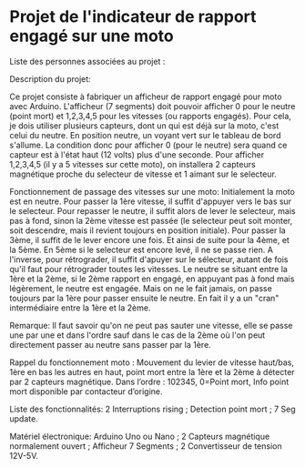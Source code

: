 # Projet de l'indicateur de rapport engagé sur une moto

Liste des personnes associées au projet :

Description du projet:

Ce projet consiste à fabriquer un afficheur de rapport engagé pour moto avec Arduino. L'afficheur (7 segments) doit pouvoir afficher 0 pour le neutre (point mort) et 1,2,3,4,5 pour les vitesses (ou rapports engagés). Pour cela, je dois utiliser plusieurs capteurs, dont un qui est déjà sur la moto, c'est celui du neutre. En position neutre, un voyant vert sur le tableau de bord s'allume. La condition donc pour afficher 0 (pour le neutre) sera quand ce capteur est à l'état haut (12 volts) plus d'une seconde. Pour afficher 1,2,3,4,5 (il y a 5 vitesses sur cette moto), on installera 2 capteurs magnétique proche du selecteur de vitesse et 1 aimant sur le selecteur.

Fonctionnement de passage des vitesses sur une moto: Initialement la moto est en neutre. Pour passer la 1ère vitesse, il suffit d'appuyer vers le bas sur le selecteur. Pour repasser le neutre, il suffit alors de lever le selecteur, mais pas à fond, sinon la 2ème vitesse est passée (le selecteur peut soit monter, soit descendre, mais il revient toujours en position initiale). Pour passer la 3ème, il suffit de le lever encore une fois. Et ainsi de suite pour la 4ème, et la 5ème. En 5ème si le selecteur est encore levé, il ne se passe rien. A l'inverse, pour rétrograder, il suffit d'apuyer sur le sélecteur, autant de fois qu'il faut pour rétrograder toutes les vitesses. Le neutre se situant entre la 1ère et la 2ème, si le 2ème rapport en engagé, en appuyant pas à fond mais légèrement, le neutre est engagée. Mais on ne le fait jamais, on passe toujours par la 1ère pour passer ensuite le neutre. En fait il y a un "cran" intermédiaire entre la 1ère et la 2ème.

Remarque: Il faut savoir qu'on ne peut pas sauter une vitesse, elle se passe une par une et dans l'ordre sauf dans le cas de la 2ème où l'on peut directement passer au neutre sans passer par la 1ère.

Rappel du fonctionnement moto : Mouvement du levier de vitesse haut/bas, 1ère en bas les autres en haut, point mort entre la 1ère et la 2ème à détecter par 2 capteurs magnétique. Dans l’ordre : 102345, 0=Point mort, Info point mort disponible par contacteur d’origine.

Liste des fonctionnalités: 2 Interruptions rising ; Detection point mort ; 7 Seg update.

Matériel électronique: Arduino Uno ou Nano ; 2 Capteurs magnétique normalement ouvert ; Afficheur 7 Segments ; 2 Convertisseur de tension 12V-5V.
